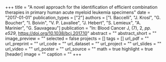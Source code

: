 +++
title = "A novel approach for the identification of efficient combination therapies in primary human acute myeloid leukemia specimens"
date = "2017-01-01"
publication_types = ["2"]
authors = ["I. Baccelli", "J. Krosl", "G. Boucher", "I. Boivin", "V. P. Lavallee", "J. Hebert", "S. Lemieux", "A. Marinier", "G. Sauvageau"]
publication = "In: Blood Cancer J, (7), 2, _pp. e529_, https://doi.org/10.1038/bcj.2017.10"
abstract = ""
abstract_short = ""
image_preview = ""
selected = false
projects = []
tags = []
url_pdf = ""
url_preprint = ""
url_code = ""
url_dataset = ""
url_project = ""
url_slides = ""
url_video = ""
url_poster = ""
url_source = ""
math = true
highlight = true
[header]
image = ""
caption = ""
+++
